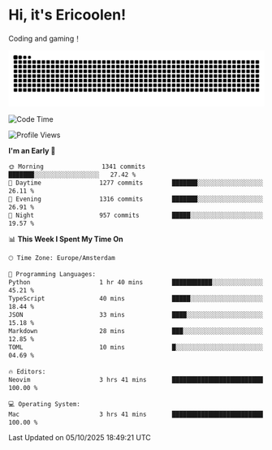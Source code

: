 # Hi, it's Ericoolen!
Coding and gaming！

<picture>
  <source media="(prefers-color-scheme: dark)" srcset="https://raw.githubusercontent.com/Eric-Song-Nop/Eric-Song-Nop/output/github-contribution-grid-snake-dark.svg">
  <source media="(prefers-color-scheme: light)" srcset="https://raw.githubusercontent.com/Eric-Song-Nop/Eric-Song-Nop/output/github-contribution-grid-snake.svg">
  <img alt="github contribution grid snake animation" src="https://raw.githubusercontent.com/Eric-Song-Nop/Eric-Song-Nop/output/github-contribution-grid-snake.svg">
</picture>

<!--START_SECTION:waka-->
![Code Time](http://img.shields.io/badge/Code%20Time-1%2C929%20hrs%2056%20mins-blue)

![Profile Views](http://img.shields.io/badge/Profile%20Views-4-blue)

**I'm an Early 🐤** 

```text
🌞 Morning                1341 commits        ███████░░░░░░░░░░░░░░░░░░   27.42 % 
🌆 Daytime                1277 commits        ███████░░░░░░░░░░░░░░░░░░   26.11 % 
🌃 Evening                1316 commits        ███████░░░░░░░░░░░░░░░░░░   26.91 % 
🌙 Night                  957 commits         █████░░░░░░░░░░░░░░░░░░░░   19.57 % 
```


📊 **This Week I Spent My Time On** 

```text
🕑︎ Time Zone: Europe/Amsterdam

💬 Programming Languages: 
Python                   1 hr 40 mins        ███████████░░░░░░░░░░░░░░   45.21 % 
TypeScript               40 mins             █████░░░░░░░░░░░░░░░░░░░░   18.44 % 
JSON                     33 mins             ████░░░░░░░░░░░░░░░░░░░░░   15.18 % 
Markdown                 28 mins             ███░░░░░░░░░░░░░░░░░░░░░░   12.85 % 
TOML                     10 mins             █░░░░░░░░░░░░░░░░░░░░░░░░   04.69 % 

🔥 Editors: 
Neovim                   3 hrs 41 mins       █████████████████████████   100.00 % 

💻 Operating System: 
Mac                      3 hrs 41 mins       █████████████████████████   100.00 % 
```


 Last Updated on 05/10/2025 18:49:21 UTC
<!--END_SECTION:waka-->

